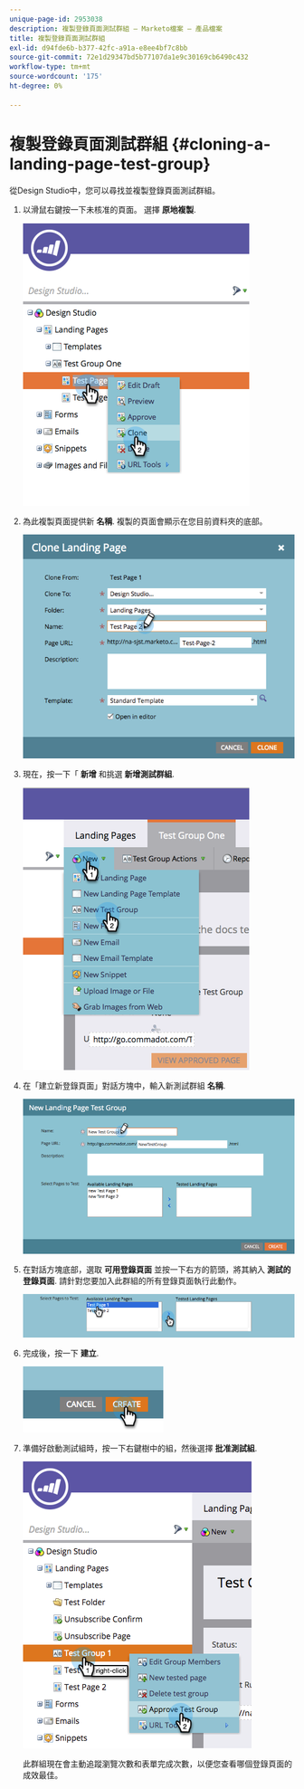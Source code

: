 ```yaml
---
unique-page-id: 2953038
description: 複製登錄頁面測試群組 — Marketo檔案 — 產品檔案
title: 複製登錄頁面測試群組
exl-id: d94fde6b-b377-42fc-a91a-e8ee4bf7c8bb
source-git-commit: 72e1d29347bd5b77107da1e9c30169cb6490c432
workflow-type: tm+mt
source-wordcount: '175'
ht-degree: 0%

---
```


# 複製登錄頁面測試群組 {#cloning-a-landing-page-test-group}

從Design Studio中，您可以尋找並複製登錄頁面測試群組。

1. 以滑鼠右鍵按一下未核准的頁面。 選擇 **原地複製**.

   ![](assets/image2015-4-27-15-3a11-3a24.png)

1. 為此複製頁面提供新 **名稱**. 複製的頁面會顯示在您目前資料夾的底部。

   ![](assets/image2015-4-27-16-3a10-3a10.png)

1. 現在，按一下「 **新增** 和挑選 **新增測試群組**.

   ![](assets/image2015-4-27-15-3a49-3a54.png)

1. 在「建立新登錄頁面」對話方塊中，輸入新測試群組 **名稱**.

   ![](assets/image2015-4-27-15-3a58-3a13.png)

1. 在對話方塊底部，選取 **可用登錄頁面** 並按一下右方的箭頭，將其納入 **測試的登錄頁面**. 請針對您要加入此群組的所有登錄頁面執行此動作。

   ![](assets/image2015-4-27-16-3a3-3a22.png)

1. 完成後，按一下 **建立**.

   ![](assets/image2015-4-27-16-3a7-3a50.png)

1. 準備好啟動測試組時，按一下右鍵樹中的組，然後選擇 **批准測試組**.

   ![](assets/image2015-4-27-16-3a19-3a10.png)

   此群組現在會主動追蹤瀏覽次數和表單完成次數，以便您查看哪個登錄頁面的成效最佳。
